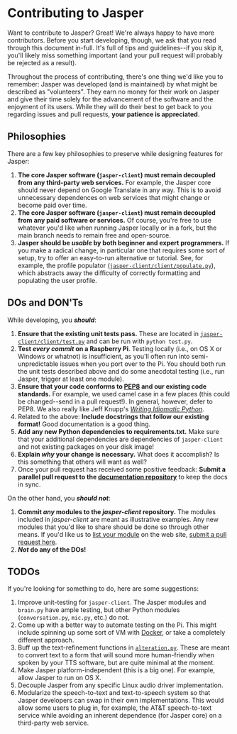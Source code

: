 Contributing to Jasper
===

Want to contribute to Jasper? Great! We're always happy to have more contributors. Before you start developing, though, we ask that you read through this document in-full. It's full of tips and guidelines--if you skip it, you'll likely miss something important (and your pull request will probably be rejected as a result).

Throughout the process of contributing, there's one thing we'd like you to remember: Jasper was developed (and is maintained) by what might be described as "volunteers". They earn no money for their work on Jasper and give their time solely for the advancement of the software and the enjoyment of its users. While they will do their best to get back to you regarding issues and pull requests, **your patience is appreciated**.

## Philosophies

There are a few key philosophies to preserve while designing features for Jasper:

1. **The core Jasper software (`jasper-client`) must remain decoupled from any third-party web services.** For example, the Jasper core should never depend on Google Translate in any way. This is to avoid unnecessary dependences on web services that might change or become paid over time.
2. **The core Jasper software (`jasper-client`) must remain decoupled from any paid software or services.** Of course, you're free to use whatever you'd like when running Jasper locally or in a fork, but the main branch needs to remain free and open-source.
3. **Jasper should be _usable_ by both beginner and expert programmers.** If you make a radical change, in particular one that requires some sort of setup, try to offer an easy-to-run alternative or tutorial. See, for example, the profile populator ([`jasper-client/client/populate.py`](https://github.com/jasperproject/jasper-client/blob/master/client/populate.py)), which abstracts away the difficulty of correctly formatting and populating the user profile.

## DOs and DON'Ts

While developing, you **_should_**:

1. **Ensure that the existing unit tests pass.** These are located in [`jasper-client/client/test.py`](https://github.com/jasperproject/jasper-client/blob/master/client/test.py) and can be run with `python test.py`.
2. **Test _every commit_ on a Raspberry Pi**. Testing locally (i.e., on OS X or Windows or whatnot) is insufficient, as you'll often run into semi-unpredictable issues when you port over to the Pi. You should both run the unit tests described above and do some anecdotal testing (i.e., run Jasper, trigger at least one module).
3. **Ensure that your code conforms to [PEP8](http://legacy.python.org/dev/peps/pep-0008/) and our existing code standards.** For example, we used camel case in a few places (this could be changed--send in a pull request!). In general, however, defer to PEP8. We also really like Jeff Knupp's [_Writing Idiomatic Python_](http://www.jeffknupp.com/writing-idiomatic-python-ebook/).
4. Related to the above: **Include docstrings that follow our existing format!** Good documentation is a good thing.
4. **Add any new Python dependencies to requirements.txt.** Make sure that your additional dependencies are dependencies of `jasper-client` and not existing packages on your disk image!
5. **Explain _why_ your change is necessary.** What does it accomplish? Is this something that others will want as well?
6. Once your pull request has received some positive feedback: **Submit a parallel pull request to the [documentation repository](https://github.com/jasperproject/jasperproject.github.io)** to keep the docs in sync.

On the other hand, you **_should not_**:

1. **Commit _any_ modules to the _jasper-client_ repository.** The modules included in _jasper-client_ are meant as illustrative examples. Any new modules that you'd like to share should be done so through other means. If you'd like us to [list your module](http://jasperproject.github.io/documentation/modules/) on the web site, [submit a pull request here](https://github.com/jasperproject/jasperproject.github.io/blob/master/documentation/modules/index.md).
2. **_Not_ do any of the DOs!**

## TODOs

If you're looking for something to do, here are some suggestions:

1. Improve unit-testing for `jasper-client`. The Jasper modules and `brain.py` have ample testing, but other Python modules (`conversation.py`, `mic.py`, etc.) do not.
2. Come up with a better way to automate testing on the Pi. This might include spinning up some sort of VM with [Docker](http://docs.docker.io), or take a completely different approach.
3. Buff up the text-refinement functions in [`alteration.py`](https://github.com/jasperproject/jasper-client/blob/master/client/alteration.py). These are meant to convert text to a form that will sound more human-friendly when spoken by your TTS software, but are quite minimal at the moment.
4. Make Jasper platform-independent (this is a big one). For example, allow Jasper to run on OS X.
5. Decouple Jasper from any specific Linux audio driver implementation.
6. Modularize the speech-to-text and text-to-speech system so that Jasper developers can swap in their own implementations. This would allow some users to plug in, for example, the AT&T speech-to-text service while avoiding an inherent dependence (for Jasper core) on a third-party web service.
